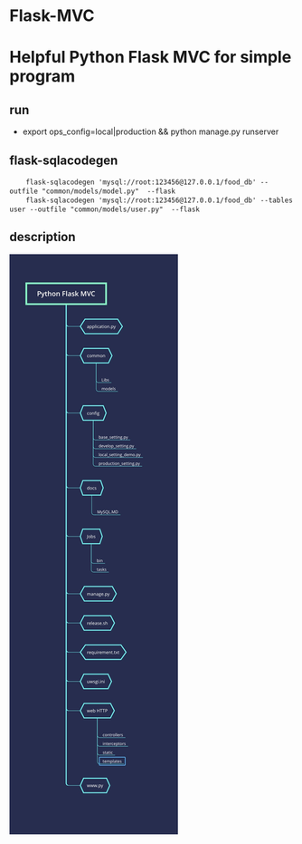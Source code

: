 # Flask-MVC
Helpful Python Flask MVC  for simple program
=====================
## run
* export ops_config=local|production && python manage.py runserver

## flask-sqlacodegen

        flask-sqlacodegen 'mysql://root:123456@127.0.0.1/food_db' --outfile "common/models/model.py"  --flask
        flask-sqlacodegen 'mysql://root:123456@127.0.0.1/food_db' --tables user --outfile "common/models/user.py"  --flask
        
## description
![image](https://github.com/JiaruiRuan/Flask-MVC/blob/master/description/MVC.jpg)
